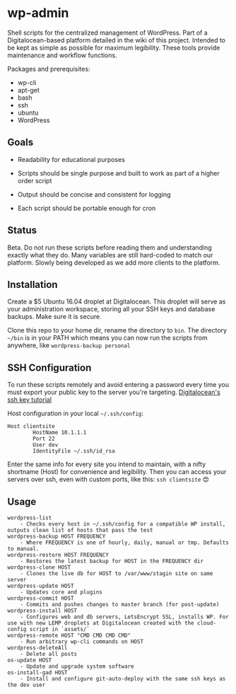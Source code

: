# wp-admin
Shell scripts for the centralized management of WordPress.
Part of a Digitalocean-based platform detailed in the wiki of this project.
Intended to be kept as simple as possible for maximum legibility.
These tools provide maintenance and workflow functions.

Packages and prerequisites:

* wp-cli
* apt-get
* bash
* ssh
* ubuntu
* WordPress

## Goals
* Readability for educational purposes

* Scripts should be single purpose and built to work as part of a higher order script

* Output should be concise and consistent for logging

* Each script should be portable enough for cron

## Status
Beta.
Do not run these scripts before reading them and understanding exactly what they do.
Many variables are still hard-coded to match our platform.
Slowly being developed as we add more clients to the platform.

## Installation
Create a $5 Ubuntu 16.04 droplet at Digitalocean. This droplet will serve as your administration workspace, storing all your SSH keys and database backups. Make sure it is secure.

Clone this repo to your home dir, rename the directory to `bin`. The directory `~/bin` is in your PATH which means you can now run the scripts from anywhere, like `wordpress-backup personal`

## SSH Configuration
To run these scripts remotely and avoid entering a password every time you must export your public key to the server you're targeting. [Digitalocean's ssh key tutorial](https://www.digitalocean.com/community/tutorials/how-to-set-up-ssh-keys--2)

Host configuration in your local `~/.ssh/config`:

```
Host clientsite
        HostName 10.1.1.1
        Port 22
        User dev
        IdentityFile ~/.ssh/id_rsa
```
Enter the same info for every site you intend to maintain, with a nifty shortname (Host) for convenience and legibility. Then you can access your servers over ssh, even with custom ports, like this: `ssh clientsite` 😍

## Usage
```
wordpress-list
	- Checks every host in ~/.ssh/config for a compatible WP install, outputs clean list of hosts that pass the test
wordpress-backup HOST FREQUENCY
	- Where FREQUENCY is one of hourly, daily, manual or tmp. Defaults to manual.
wordpress-restore HOST FREQUENCY
	- Restores the latest backup for HOST in the FREQUENCY dir
wordpress-clone HOST
	- Clones the live db for HOST to /var/www/stagin site on same server
wordpress-update HOST
	- Updates core and plugins
wordpress-commit HOST
	- Commits and pushes changes to master branch (for post-update)
wordpress-install HOST
	- Configures web and db servers, LetsEncrypt SSL, installs WP. For use with new LEMP droplets at Digitalocean created with the cloud-config script in `assets/`
wordpress-remote HOST "CMD CMD CMD CMD"
	- Run arbitrary wp-cli commands on HOST
wordpress-deleteAll
	- Delete all posts
os-update HOST
	- Update and upgrade system software
os-install-gad HOST
	- Install and configure git-auto-deploy with the same ssh keys as the dev user
```



